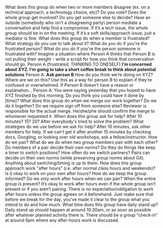 What does this group do when two or more members disagree (ex. on a technical approach, a technology choice, etc)?
Do you vote? Does the whole group get involved? Do you get someone else to decide?
Have an outside (somebody who isn’t a disagreeing party) person mediate a conversation and help find a compromise. If it’s a tech issue, the whole group should be in on the meeting. If it’s a soft skills/approach issue, just a mediator is fine.
What does this group do when a member is frustrated?
What strategy do you use to talk about it? What do you do if you're the frustrated person? What do you do if you're the person someone is frustrated with? Imagine a situation where Person A thinks that Person B is not pulling their weight - write a script for how you think that conversation should go.
Person A (frustrated, THINKING TO ONESELF) **I’m concerned about XYZ. I’m going to take a short coffee break to think about potential solutions**
Person A: **Ask person B** How do you think we’re doing on XYZ? Where are we on this? Use this as a way for person B to explain if they’re confused or overwhelmed.
If Person B doesn’t have a reason or explanation…
Person A: You were saying yesterday that you hoped to have XYZ finished by this morning. Do you think you could have it done by [time]?
What does this group do when we merge our work together?
Do we do it together? Do we require sign off from someone else?
Reviewer is responsible for the actual merge. He/she/phe should confirm the merge to whomever requested it.
When does this group ask for help?
After 10 minutes? 15? 20? After everybody's tried to solve the problem? What strategies do we use before we ask for help?
After 10 minutes, ask other members for help. If we can’t get it after another 15 minutes by checking docs, Googling, or looking over old workshops, ask a fellow/instructor.
How do we pair? What do we do when two group members pair with each other?
Do members of a pair decide their own norms? Do they do things like keep a timer to switch positions? How often do we switch partners?
Pairs can decide on their own norms (while preserving group norms about Git). Anything about switching/timing is up to them.
How does this group approach work "after hours" (i.e. after normal class hours and weekends)?
Is it okay to work on your own after hours? How do we keep the group informed? Do we only work after hours when we can pair? When the entire group is present?
It’s okay to work after hours even if the whole group isn’t present or if you aren’t pairing. There is no expectation/obligation to work after hours unless the group agrees on it beforehand. Just make sure that before we break for the day, you’ve made it clear to the group what you intend to do and how much.
What time does this group have daily stand up?
Daily stand up should happen at around 10:30am, or as soon as possible after whatever planned activity there is. There should be a group “check-in” at around 6pm where any after-hours work is discussed.
